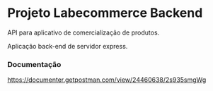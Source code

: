 #  Projeto Labecommerce Backend

API para aplicativo de comercialização de produtos.

Aplicação back-end de servidor express.<br>

### Documentação
https://documenter.getpostman.com/view/24460638/2s935smgWg
